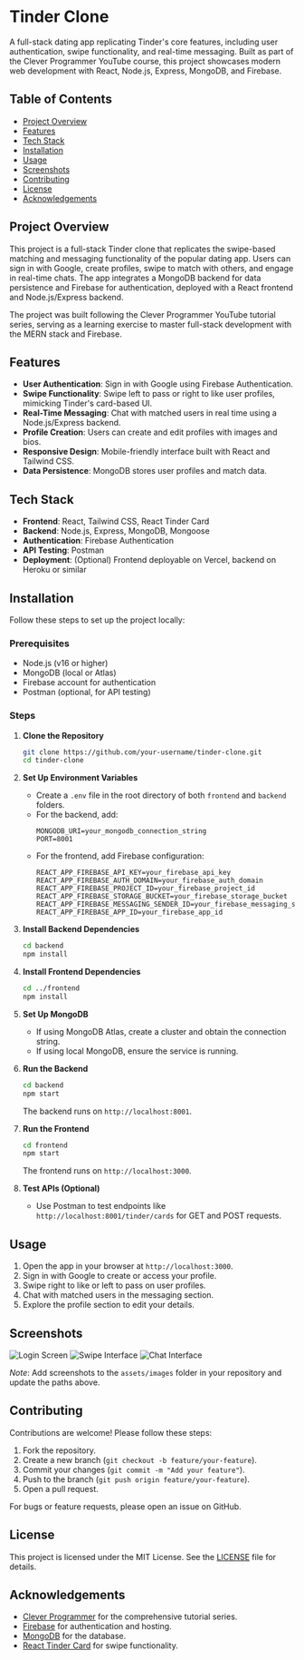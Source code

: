 # Tinder Clone

A full-stack dating app replicating Tinder's core features, including user authentication, swipe functionality, and real-time messaging. Built as part of the Clever Programmer YouTube course, this project showcases modern web development with React, Node.js, Express, MongoDB, and Firebase.

## Table of Contents
- [Project Overview](#project-overview)
- [Features](#features)
- [Tech Stack](#tech-stack)
- [Installation](#installation)
- [Usage](#usage)
- [Screenshots](#screenshots)
- [Contributing](#contributing)
- [License](#license)
- [Acknowledgements](#acknowledgements)

## Project Overview
This project is a full-stack Tinder clone that replicates the swipe-based matching and messaging functionality of the popular dating app. Users can sign in with Google, create profiles, swipe to match with others, and engage in real-time chats. The app integrates a MongoDB backend for data persistence and Firebase for authentication, deployed with a React frontend and Node.js/Express backend.

The project was built following the Clever Programmer YouTube tutorial series, serving as a learning exercise to master full-stack development with the MERN stack and Firebase.

## Features
- **User Authentication**: Sign in with Google using Firebase Authentication.
- **Swipe Functionality**: Swipe left to pass or right to like user profiles, mimicking Tinder's card-based UI.
- **Real-Time Messaging**: Chat with matched users in real time using a Node.js/Express backend.
- **Profile Creation**: Users can create and edit profiles with images and bios.
- **Responsive Design**: Mobile-friendly interface built with React and Tailwind CSS.
- **Data Persistence**: MongoDB stores user profiles and match data.

## Tech Stack
- **Frontend**: React, Tailwind CSS, React Tinder Card
- **Backend**: Node.js, Express, MongoDB, Mongoose
- **Authentication**: Firebase Authentication
- **API Testing**: Postman
- **Deployment**: (Optional) Frontend deployable on Vercel, backend on Heroku or similar

## Installation
Follow these steps to set up the project locally:

### Prerequisites
- Node.js (v16 or higher)
- MongoDB (local or Atlas)
- Firebase account for authentication
- Postman (optional, for API testing)

### Steps
1. **Clone the Repository**
   ```bash
   git clone https://github.com/your-username/tinder-clone.git
   cd tinder-clone
   ```

2. **Set Up Environment Variables**
   - Create a `.env` file in the root directory of both `frontend` and `backend` folders.
   - For the backend, add:
     ```env
     MONGODB_URI=your_mongodb_connection_string
     PORT=8001
     ```
   - For the frontend, add Firebase configuration:
     ```env
     REACT_APP_FIREBASE_API_KEY=your_firebase_api_key
     REACT_APP_FIREBASE_AUTH_DOMAIN=your_firebase_auth_domain
     REACT_APP_FIREBASE_PROJECT_ID=your_firebase_project_id
     REACT_APP_FIREBASE_STORAGE_BUCKET=your_firebase_storage_bucket
     REACT_APP_FIREBASE_MESSAGING_SENDER_ID=your_firebase_messaging_sender_id
     REACT_APP_FIREBASE_APP_ID=your_firebase_app_id
     ```

3. **Install Backend Dependencies**
   ```bash
   cd backend
   npm install
   ```

4. **Install Frontend Dependencies**
   ```bash
   cd ../frontend
   npm install
   ```

5. **Set Up MongoDB**
   - If using MongoDB Atlas, create a cluster and obtain the connection string.
   - If using local MongoDB, ensure the service is running.

6. **Run the Backend**
   ```bash
   cd backend
   npm start
   ```
   The backend runs on `http://localhost:8001`.

7. **Run the Frontend**
   ```bash
   cd frontend
   npm start
   ```
   The frontend runs on `http://localhost:3000`.

8. **Test APIs (Optional)**
   - Use Postman to test endpoints like `http://localhost:8001/tinder/cards` for GET and POST requests.

## Usage
1. Open the app in your browser at `http://localhost:3000`.
2. Sign in with Google to create or access your profile.
3. Swipe right to like or left to pass on user profiles.
4. Chat with matched users in the messaging section.
5. Explore the profile section to edit your details.

## Screenshots
![Login Screen](assets/images/login.png)
![Swipe Interface](assets/images/swipe.png)
![Chat Interface](assets/images/chat.png)

*Note*: Add screenshots to the `assets/images` folder in your repository and update the paths above.

## Contributing
Contributions are welcome! Please follow these steps:
1. Fork the repository.
2. Create a new branch (`git checkout -b feature/your-feature`).
3. Commit your changes (`git commit -m "Add your feature"`).
4. Push to the branch (`git push origin feature/your-feature`).
5. Open a pull request.

For bugs or feature requests, please open an issue on GitHub.

## License
This project is licensed under the MIT License. See the [LICENSE](LICENSE) file for details.

## Acknowledgements
- [Clever Programmer](https://www.youtube.com/c/CleverProgrammer) for the comprehensive tutorial series.
- [Firebase](https://firebase.google.com/) for authentication and hosting.
- [MongoDB](https://www.mongodb.com/) for the database.
- [React Tinder Card](https://www.npmjs.com/package/react-tinder-card) for swipe functionality.